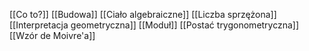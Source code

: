 [[Co to?]]
[[Budowa]]
[[Ciało algebraiczne]]
[[Liczba sprzężona]]
[[Interpretacja geometryczna]]
[[Moduł]]
[[Postać trygonometryczna]]
[[Wzór de Moivre'a]]